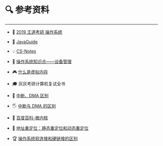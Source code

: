 # 🔍 参考资料

---

- 🦄 [2019 王道考研 操作系统](https://www.bilibili.com/video/BV1YE411D7nH?t=21&p=52)

- 🎃 [JavaGuide](https://gitee.com/SnailClimb/JavaGuide)

- 💡 [CS-Notes](https://cyc2018.github.io/CS-Notes/#/README)

- 📡 [操作系统知识点——设备管理](https://blog.csdn.net/weixin_36378917/article/details/80992234)

- 🎮 [什么是虚拟内存](https://www.php.cn/faq/418081.html)

- 🎓 灰灰考研计算机复试全书

- 🚀 [中断、DMA 区别](https://blog.csdn.net/guomutian911/article/details/46291635)

- 🖐 [中断与 DMA 的区别](https://blog.csdn.net/u014689845/article/details/88075070)

- 🚗 [百度百科-微内核](https://baike.baidu.com/item/微内核/3856137?fr=aladdin)

- 🍉 [地址重定位：静态重定位和动态重定位](https://blog.csdn.net/spaceyqy/article/details/39393877)

- 🏆 [操作系统软连接和硬链接的区别](https://www.cnblogs.com/wendyy/p/9324181.html)
